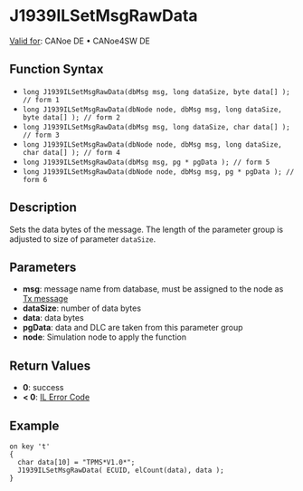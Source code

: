# J1939ILSetMsgRawData

[Valid for](../../../../Shared/FeatureAvailability.md): CANoe DE • CANoe4SW DE

## Function Syntax

- `long J1939ILSetMsgRawData(dbMsg msg, long dataSize, byte data[] ); // form 1`
- `long J1939ILSetMsgRawData(dbNode node, dbMsg msg, long dataSize, byte data[] ); // form 2`
- `long J1939ILSetMsgRawData(dbMsg msg, long dataSize, char data[] ); // form 3`
- `long J1939ILSetMsgRawData(dbNode node, dbMsg msg, long dataSize, char data[] ); // form 4`
- `long J1939ILSetMsgRawData(dbMsg msg, pg * pgData ); // form 5`
- `long J1939ILSetMsgRawData(dbNode node, dbMsg msg, pg * pgData ); // form 6`

## Description

Sets the data bytes of the message. The length of the parameter group is adjusted to size of parameter `dataSize`.

## Parameters

- **msg**: message name from database, must be assigned to the node as [Tx message](../../../../CANoeCANalyzer/J1939/j1939IL/j1939ILConfigureDB.md)
- **dataSize**: number of data bytes
- **data**: data bytes
- **pgData**: data and DLC are taken from this parameter group
- **node**: Simulation node to apply the function

## Return Values

- **0**: success
- **< 0**: [IL Error Code](../../../CAPLfunctionsISOj1939ErrorCodes.md)

## Example

```plaintext
on key 't'
{
  char data[10] = "TPMS*V1.0*";
  J1939ILSetMsgRawData( ECUID, elCount(data), data );
}
```
